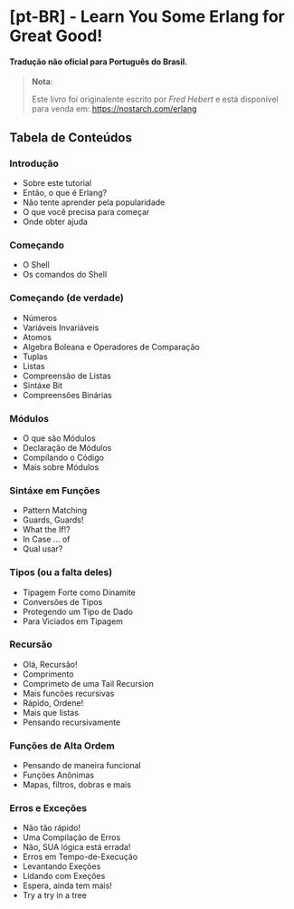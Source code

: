 # [pt-BR] - Learn You Some Erlang for Great Good!
#### Tradução não oficial para Português do Brasil.

> **Nota**:
>
> Este livro foi originalente escrito por *Fred Hebert*
> e está disponível para venda em: https://nostarch.com/erlang

## Tabela de Conteúdos
### Introdução
- Sobre este tutorial
- Então, o que é Erlang?
- Não tente aprender pela popularidade
- O que você precisa para começar
- Onde obter ajuda

### Começando
- O Shell
- Os comandos do Shell

### Começando (de verdade)
- Números
- Variáveis Invariáveis
- Atomos
- Algebra Boleana e Operadores de Comparação
- Tuplas
- Listas
- Compreensão de Listas
- Sintáxe Bit
- Compreensões Binárias

### Módulos
- O que são Módulos
- Declaração de Módulos
- Compilando o Código
- Mais sobre Módulos

### Sintáxe em Funções
- Pattern Matching
- Guards, Guards!
- What the If!?
- In Case ... of
- Qual usar?

### Tipos (ou a falta deles)
- Tipagem Forte como Dinamite
- Conversões de Tipos
- Protegendo um Tipo de Dado
- Para Viciados em Tipagem

### Recursão
- Olá, Recursão!
- Comprimento
- Comprimeto de uma Tail Recursion
- Mais funcões recursivas
- Rápido, Ordene!
- Mais que listas
- Pensando recursivamente

### Funções de Alta Ordem
- Pensando de maneira funcional
- Funções Anônimas
- Mapas, filtros, dobras e mais

### Erros e Exceções
- Não tão rápido!
- Uma Compilação de Erros
- Não, SUA lógica está errada!
- Erros em Tempo-de-Execução
- Levantando Exeções
- Lidando com Exeções
- Espera, ainda tem mais!
- Try a try in a tree
